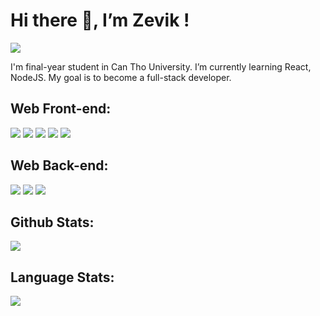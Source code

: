 # Hi there 👋, I’m Zevik ! 
<a href=https://www.facebook.com/thienphu0602/> 
  <img src="https://img.shields.io/badge/Facebook-%231877F2.svg?style=for-the-badge&logo=Facebook&logoColor=white">
 </a>
 
I'm final-year student in Can Tho University. I’m currently learning React, NodeJS. My goal is to become a full-stack developer.

## Web Front-end:
<img src="https://img.shields.io/badge/html5-%23E34F26.svg?style=for-the-badge&logo=html5&logoColor=white"> <img src="https://img.shields.io/badge/css3-%231572B6.svg?style=for-the-badge&logo=css3&logoColor=white"> <img src="https://img.shields.io/badge/javascript-%23323330.svg?style=for-the-badge&logo=javascript&logoColor=%23F7DF1E"> <img src="https://img.shields.io/badge/react-%2320232a.svg?style=for-the-badge&logo=react&logoColor=%2361DAFB"> <img src="https://img.shields.io/badge/SASS-hotpink.svg?style=for-the-badge&logo=SASS&logoColor=white">

## Web Back-end:
<img src="https://img.shields.io/badge/express.js-%23404d59.svg?style=for-the-badge&logo=express&logoColor=%2361DAFB"> <img src="https://img.shields.io/badge/node.js-6DA55F?style=for-the-badge&logo=node.js&logoColor=white"> <img src="https://img.shields.io/badge/laravel-%23FF2D20.svg?style=for-the-badge&logo=laravel&logoColor=white">

## Github Stats:
<img src="https://github-readme-stats.vercel.app/api?username=zevik7&theme=gotham&show_icons=true&count_private=true">

## Language Stats:
<img src="https://github-readme-stats.vercel.app/api/top-langs/?username=zevik7&theme=gotham&layout=&langs_count=3">
<!--
**zevik7/zevik7** is a ✨ _special_ ✨ repository because its `README.md` (this file) appears on your GitHub profile.

Here are some ideas to get you started:

- 🔭 I’m currently working on ...
- 🌱 I’m currently learning ...
- 👯 I’m looking to collaborate on ...
- 🤔 I’m looking for help with ...
- 💬 Ask me about ...
- 📫 How to reach me: ...
- 😄 Pronouns: ...
- ⚡ Fun fact: ...
-->

